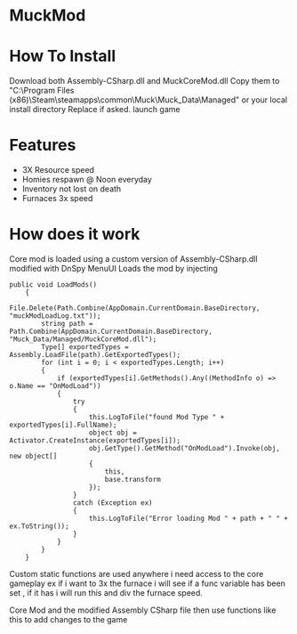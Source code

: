 # MuckMod

# How To Install 
Download both Assembly-CSharp.dll and MuckCoreMod.dll 
Copy them to "C:\Program Files (x86)\Steam\steamapps\common\Muck\Muck_Data\Managed" or your local install directory
Replace if asked.
launch game

# Features
- 3X Resource speed
- Homies respawn @ Noon everyday
- Inventory not lost on death
- Furnaces 3x speed

# How does it work
Core mod is loaded using a custom version of Assembly-CSharp.dll modified with DnSpy
MenuUI Loads the mod by injecting 
```
public void LoadMods()
	{
		File.Delete(Path.Combine(AppDomain.CurrentDomain.BaseDirectory, "muckModLoadLog.txt"));
		string path = Path.Combine(AppDomain.CurrentDomain.BaseDirectory, "Muck_Data/Managed/MuckCoreMod.dll");
		Type[] exportedTypes = Assembly.LoadFile(path).GetExportedTypes();
		for (int i = 0; i < exportedTypes.Length; i++)
		{
			if (exportedTypes[i].GetMethods().Any((MethodInfo o) => o.Name == "OnModLoad"))
			{
				try
				{
					this.LogToFile("found Mod Type " + exportedTypes[i].FullName);
					object obj = Activator.CreateInstance(exportedTypes[i]);
					obj.GetType().GetMethod("OnModLoad").Invoke(obj, new object[]
					{
						this,
						base.transform
					});
				}
				catch (Exception ex)
				{
					this.LogToFile("Error loading Mod " + path + " " + ex.ToString());
				}
			}
		}
	}
```
Custom static functions are used anywhere i need access to the core gameplay ex 
if i want to 3x the furnace i will see if a func<int> variable has been set , if it has i will run this and div the furnace speed.

Core Mod and the modified Assembly CSharp file then use functions like this to add changes to the game 